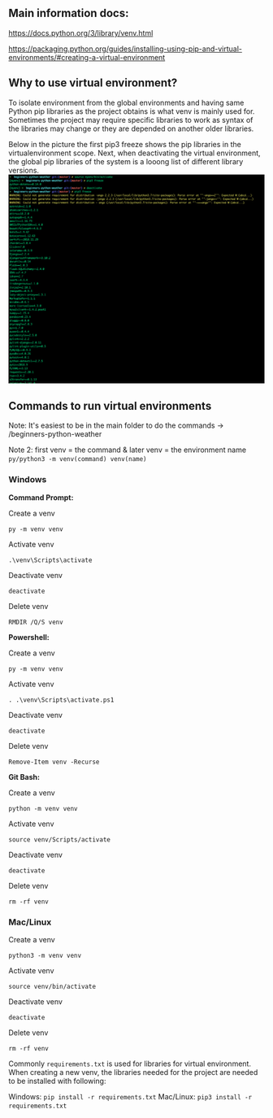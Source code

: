 ## Main information docs: 
https://docs.python.org/3/library/venv.html

https://packaging.python.org/guides/installing-using-pip-and-virtual-environments/#creating-a-virtual-environment


## Why to use virtual environment?
To isolate environment from the global environments and having same Python pip libraries as the project obtains is what venv is mainly used for. 
Sometimes the project may require specific libraries to work as syntax of the libraries may change or they are depended on another older libraries.

Below in the picture the first pip3 freeze shows the pip libraries in the virtualenvironment scope. 
Next, when deactivating the virtual environment, the global pip libraries of the system is a looong list of different library versions. 
![Virtualenv differences](virtualenv-diff.png)

## Commands to run virtual environments
Note: It's easiest to be in the main folder to do the commands -> /beginners-python-weather

Note 2: first venv = the command & later venv = the environment name
`py/python3 -m venv(command) venv(name)`

### Windows

**Command Prompt:**

Create a venv
```
py -m venv venv
```
Activate venv
```
.\venv\Scripts\activate
```
Deactivate venv
```
deactivate
```
Delete venv
```
RMDIR /Q/S venv
```

**Powershell:** 

Create a venv
```
py -m venv venv
```
Activate venv
```
. .\venv\Scripts\activate.ps1
```
Deactivate venv
```
deactivate
```
Delete venv
```
Remove-Item venv -Recurse
```

**Git Bash:**

Create a venv
```
python -m venv venv
```
Activate venv
```
source venv/Scripts/activate
```
Deactivate venv
```
deactivate
```
Delete venv
```
rm -rf venv
```
### Mac/Linux

Create a venv
```
python3 -m venv venv
```
Activate venv
```
source venv/bin/activate
```
Deactivate venv
```
deactivate
```
Delete venv
```
rm -rf venv
```

Commonly `requirements.txt` is used for libraries for virtual environment. When creating a new venv, the libraries needed for the project are needed to be installed with following:

Windows:
`pip install -r requirements.txt`
Mac/Linux:
`pip3 install -r requirements.txt`

